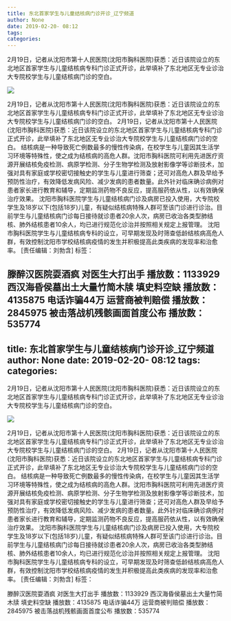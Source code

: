 ```yaml
---
title: 东北首家学生与儿童结核病门诊开诊_辽宁频道
author: None
date: 2019-02-20- 08:12
tags: 
categories: 
---
```

2月19日，记者从沈阳市第十人民医院(沈阳市胸科医院)获悉：近日该院设立的东北地区首家学生与儿童结核病专科门诊正式开诊，此举填补了东北地区无专业诊治大专院校学生与儿童结核病门诊的空白。
<!-- more -->
                
<img align="center" border="0" src="http://p2.ifengimg.com/a/2016/0810/204c433878d5cf9size1_w16_h16.png" />
                
            
2月19日，记者从沈阳市第十人民医院(沈阳市胸科医院)获悉：近日该院设立的东北地区首家学生与儿童结核病专科门诊正式开诊，此举填补了东北地区无专业诊治大专院校学生与儿童结核病门诊的空白。
2月19日，记者从沈阳市第十人民医院(沈阳市胸科医院)获悉：近日该院设立的东北地区首家学生与儿童结核病专科门诊正式开诊，此举填补了东北地区无专业诊治大专院校学生与儿童结核病门诊的空白。
结核病是一种导致死亡例数最多的慢性传染病，在校学生与儿童因其生活学习环境等特殊性，使之成为结核病的高危人群。沈阳市胸科医院可利用先进医疗资源开展结核免疫检测、病原学检测、分子生物学检测及放射影像学等诊断技术，加强对具有家庭或学校密切接触史的学生与儿童进行筛查；还可对高危人群及早给予预防性治疗，有效降低发病风险、减少发病的患者数量。此外针对临床确诊病例对患者家长进行教育和辅导，定期监测药物不良反应，提高服药依从性，以有效确保治疗效果。
沈阳市胸科医院学生与儿童结核病门诊及病房已投入使用，大专院校学生及18岁以下(包括18岁)儿童，有疑似结核病特殊人群可至该门诊进行诊治。目前学生与儿童结核病门诊每日接待就诊患者20余人次，病房已收治各类型肺结核、肺外结核患者10余人，均已进行规范化诊治并按照相关规定上报管理。
沈阳市胸科医院学生与儿童结核病专科的设立，可早期发现及时筛查低龄结核病高危人群，有效控制沈阳市学校结核病疫情的发生并积极提高此类疾病的发现率和治愈率。
[责任编辑：刘勃含]
标签：
 
             
滕醉汉医院耍酒疯 对医生大打出手
播放数：1133929
西汉海昏侯墓出土大量竹简木牍 填史料空缺
播放数：4135875
电话诈骗44万 运营商被判赔偿
播放数：2845975
被击落战机残骸画面首度公布
播放数：535774
---
title: 东北首家学生与儿童结核病门诊开诊_辽宁频道
author: None
date: 2019-02-20- 08:12
tags: 
categories: 
---
2月19日，记者从沈阳市第十人民医院(沈阳市胸科医院)获悉：近日该院设立的东北地区首家学生与儿童结核病专科门诊正式开诊，此举填补了东北地区无专业诊治大专院校学生与儿童结核病门诊的空白。
<!-- more -->
                
<img align="center" border="0" src="http://p2.ifengimg.com/a/2016/0810/204c433878d5cf9size1_w16_h16.png" />
                
            
2月19日，记者从沈阳市第十人民医院(沈阳市胸科医院)获悉：近日该院设立的东北地区首家学生与儿童结核病专科门诊正式开诊，此举填补了东北地区无专业诊治大专院校学生与儿童结核病门诊的空白。
2月19日，记者从沈阳市第十人民医院(沈阳市胸科医院)获悉：近日该院设立的东北地区首家学生与儿童结核病专科门诊正式开诊，此举填补了东北地区无专业诊治大专院校学生与儿童结核病门诊的空白。
结核病是一种导致死亡例数最多的慢性传染病，在校学生与儿童因其生活学习环境等特殊性，使之成为结核病的高危人群。沈阳市胸科医院可利用先进医疗资源开展结核免疫检测、病原学检测、分子生物学检测及放射影像学等诊断技术，加强对具有家庭或学校密切接触史的学生与儿童进行筛查；还可对高危人群及早给予预防性治疗，有效降低发病风险、减少发病的患者数量。此外针对临床确诊病例对患者家长进行教育和辅导，定期监测药物不良反应，提高服药依从性，以有效确保治疗效果。
沈阳市胸科医院学生与儿童结核病门诊及病房已投入使用，大专院校学生及18岁以下(包括18岁)儿童，有疑似结核病特殊人群可至该门诊进行诊治。目前学生与儿童结核病门诊每日接待就诊患者20余人次，病房已收治各类型肺结核、肺外结核患者10余人，均已进行规范化诊治并按照相关规定上报管理。
沈阳市胸科医院学生与儿童结核病专科的设立，可早期发现及时筛查低龄结核病高危人群，有效控制沈阳市学校结核病疫情的发生并积极提高此类疾病的发现率和治愈率。
[责任编辑：刘勃含]
标签：
 
             
滕醉汉医院耍酒疯 对医生大打出手
播放数：1133929
西汉海昏侯墓出土大量竹简木牍 填史料空缺
播放数：4135875
电话诈骗44万 运营商被判赔偿
播放数：2845975
被击落战机残骸画面首度公布
播放数：535774
